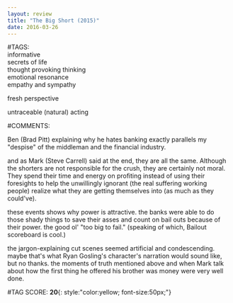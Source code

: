 ```yaml
---  
layout: review  
title: "The Big Short (2015)"  
date: 2016-03-26  
---  
```

  
#TAGS:  
informative  
secrets of life  
thought provoking thinking  
emotional resonance  
empathy and sympathy  
  
fresh perspective  
  
untraceable (natural) acting  
  
#COMMENTS:  
  
Ben (Brad Pitt) explaining why he hates banking exactly parallels my "despise" of the middleman and the financial industry.  
  
and as Mark (Steve Carrell) said at the end, they are all the same. Although the shorters are not responsible for the crush, they are certainly not moral. They spend their time and energy on profiting instead of using their foresights to help the unwillingly ignorant (the real suffering working people) realize what they are getting themselves into (as much as they could've).  
  
these events shows why power is attractive. the banks were able to do those shady things to save their asses and count on bail outs because of their power. the good ol' "too big to fail." (speaking of which, Bailout scoreboard is cool.)  
  
the jargon-explaining cut scenes seemed artificial and condescending. maybe that's what Ryan Gosling's character's narration would sound like, but no thanks. the moments of truth mentioned above and when Mark talk about how the first thing he offered his brother was money were very well done.  
  
  
  
  
  
#TAG SCORE: **20**{: style:"color:yellow; font-size:50px;"}  
